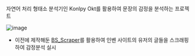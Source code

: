 자연어 처리 형태소 분석기인 Konlpy Okt를 활용하여 문장의 감정을 분석하는 프로젝트

![image](https://github.com/user-attachments/assets/239e2036-cac5-4ff8-a1bf-a2bfa358881a)

- 이전에 제작해둔 [BS_Scraper](https://github.com/brownnyi/BS_scraper)를 활용하여 인벤 사이트의 유저의 글들을 스크래핑 하여 감정분석 실시
